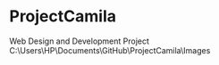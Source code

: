 # ProjectCamila
Web Design and Development Project
C:\Users\HP\Documents\GitHub\ProjectCamila\Images
